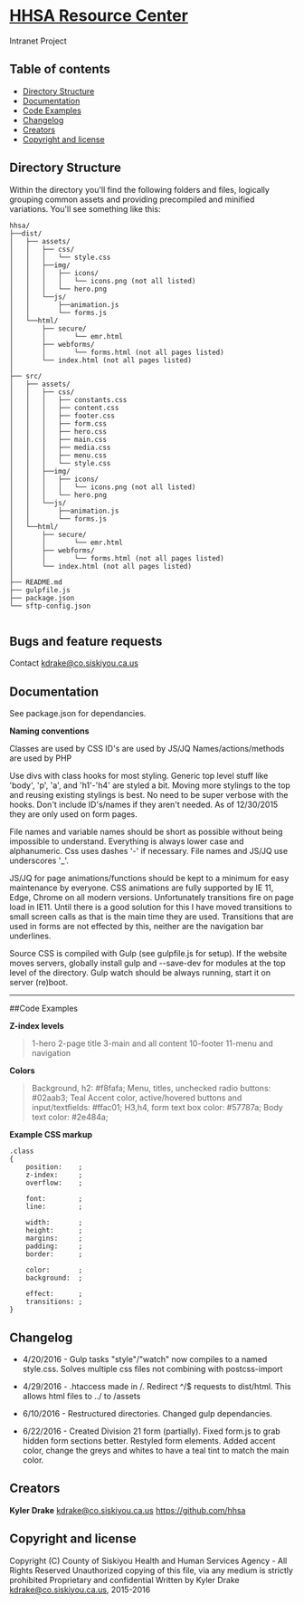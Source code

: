 # [HHSA Resource Center](http://resourcecenter.hsd.lan)
Intranet Project

## Table of contents

* [Directory Structure](#directory-structure)
* [Documentation](#documentation)
* [Code Examples](#code-examples)
* [Changelog](#changelog)
* [Creators](#creators)
* [Copyright and license](#copyright-and-license)

## Directory Structure

Within the directory you'll find the following folders and files, logically grouping common assets and providing precompiled and minified variations. You'll see something like this:

```
hhsa/
├──dist/
│	├── assets/
│	│	├──	css/
│	│	│	└── style.css
│	│	├──img/
│	│   │	├── icons/
│	│	│	│	└── icons.png (not all listed)
│	│	│	└── hero.png
│	│   └──js/
│	│   	├──animation.js
│	│		└── forms.js
│	└──html/		
│		├── secure/
│		│		└── emr.html
│	    ├── webforms/
│		│		└── forms.html (not all pages listed)
│		└── index.html (not all pages listed)
│   
├── src/
│	├── assets/
│	│	├──	css/
│	│   │	├── constants.css
│	│   │	├── content.css
│	│   │	├── footer.css
│	│   │	├── form.css
│	│   │	├── hero.css
│	│   │	├── main.css
│	│   │	├── media.css
│	│   │	├── menu.css
│	│	│	└── style.css
│	│	├──img/
│	│   │	├── icons/
│	│	│	│	└── icons.png (not all listed)
│	│	│	└── hero.png
│	│   └──js/
│	│   	├──animation.js
│	│		└── forms.js
│	└──html/		
│		├── secure/
│		│		└── emr.html
│	    ├── webforms/
│		│		└── forms.html (not all pages listed)
│		└── index.html (not all pages listed)
│
├── README.md
├── gulpfile.js
├── package.json
└── sftp-config.json


```

## Bugs and feature requests

Contact kdrake@co.siskiyou.ca.us


## Documentation

See package.json for dependancies. 

**Naming conventions**

Classes are used by CSS
ID's are used by JS/JQ
Names/actions/methods are used by PHP
	
Use divs with class hooks for most styling. Generic top level stuff like 'body', 'p', 'a', and 'h1'-'h4' are styled a bit. Moving more stylings to the top and reusing existing stylings is best.
No need to be super verbose with the hooks. Don't include ID's/names if they aren't needed. As of 12/30/2015 they are only used on form pages.
	
File names and variable names should be short as possible without being impossible to understand. Everything is always lower case and alphanumeric. Css uses dashes '-' if necessary. File names and JS/JQ use underscores '_'. 
	
JS/JQ for page animations/functions should be kept to a minimum for easy maintenance by everyone. CSS animations are fully supported by IE 11, Edge, Chrome on all modern versions. 
Unfortunately transitions fire on page load in IE11. Until there is a good solution for this I have moved transitions to small screen calls as that is the main time they are used.
Transitions that are used in forms are not effected by this, neither are the navigation bar underlines.

Source CSS is compiled with Gulp (see gulpfile.js for setup). If the website moves servers, globally install gulp and --save-dev for modules at the top level of the directory. Gulp watch should be always running, start it on server (re)boot.


----------
##Code Examples

**Z-index levels**
>1-hero
>2-page title
>3-main and all content
>10-footer
>11-menu and navigation

**Colors**
>Background, h2: #f8fafa;
>Menu, titles, unchecked radio buttons: #02aab3; Teal
>Accent color, active/hovered buttons and input/textfields: #ffac01; 
>H3,h4, form text box color: #57787a;
>Body text color: #2e484a;



**Example CSS markup**

    .class  
    { 
	    position:    ; 	
	    z-index:     ; 	
	    overflow:    ;
	     	 
	    font:        ;
	    line:        ;
	     
	    width:       ; 
	    height:      ;
	    margins:     ; 	
	    padding:     ; 
	    border:      ;
	    
	    color:       ; 
	    background:  ;
	    
	    effect:      ;
	    transitions: ; 
    }

## Changelog

* 4/20/2016 - Gulp tasks "style"/"watch" now compiles to a named style.css. Solves multiple css files not combining with postcss-import
	
* 4/29/2016 - .htaccess made in /. Redirect ^/$ requests to dist/html. This allows html files to ../ to /assets

* 6/10/2016 - Restructured directories. Changed gulp dependancies.

* 6/22/2016 - Created Division 21 form (partially). Fixed form.js to grab hidden form sections better. Restyled form elements. Added accent color, change the greys and whites to have a teal tint to match the main color.


## Creators

**Kyler Drake**
<kdrake@co.siskiyou.ca.us>
<https://github.com/hhsa>


## Copyright and license

Copyright (C) County of Siskiyou Health and Human Services Agency - All Rights Reserved
Unauthorized copying of this file, via any medium is strictly prohibited
Proprietary and confidential
Written by Kyler Drake <kdrake@co.siskiyou.ca.us>, 2015-2016
